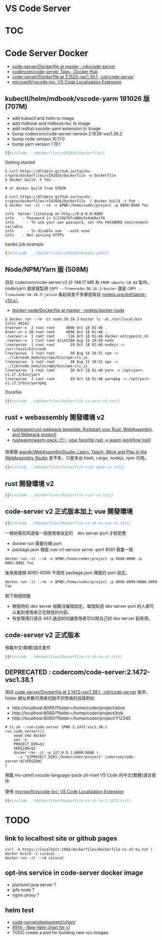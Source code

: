 # VS Code Server

# TOC
<!-- toc -->

# Code Server Docker 

- [code-server/Dockerfile at master · cdr/code-server](https://github.com/cdr/code-server/blob/master/Dockerfile)
- [codercom/code-server Tags - Docker Hub](https://hub.docker.com/r/codercom/code-server/tags)
- [code-server/Dockerfile at 2.1523-vsc1.38.1 · cdr/code-server](https://github.com/cdr/code-server/blob/2.1523-vsc1.38.1/Dockerfile)
- [microsoft/vscode-loc: VS Code Localization Extension](https://github.com/Microsoft/vscode-loc)

## kubectl/helm/mdbook/vscode-yarm 191026 版 (707M)

- add kubectl and helm to image
- add mdbook and mdbook-toc to image
- add redhat.vscode-yaml extension to image
- bump codercom/code-server version 2.1638-vsc1.39.2
- bump node version 10.17.0
- bump yarn version 1.19.1

```dockerfile
{{#include ../dockerfiles/v191026/Dockerfile}}
```

Getting started

```shell
$ curl https://dltdojo.github.io/taichu-crypto/dockerfiles/v191026/Dockerfile -o Dockerfile
$ docker build -t foo .

# or docker build from STDIN

$ curl https://dltdojo.github.io/taichu-crypto/dockerfiles/v191026/Dockerfile  | docker build -t foo -
$ docker run -it --rm -v $PWD:/home/coder/project -p 8080:8080 foo 

info  Server listening on http://0.0.0.0:8080
info    - Password is 1c578b76fcd86e7e4a68e178
info      - To use your own password, set the PASSWORD environment variable
info      - To disable use `--auth none`
info    - Not serving HTTPS
```

kaniko job example

```yaml
{{#include  ../dockerfiles/v191026/kaniko.yaml}}
```



## Node/NPM/Yarn 版 (508M)

目前 codercom/code-server:v2 計 146.17 MB 為 `FROM ubuntu:18.04` 製作。node/yarn 直接複製用 `COPY --from=node:10.16.3-buster` 還是 `COPY --from=node:10.16.3-jessie` 看起來差不多都是取自 [nodejs.org/dist/latest-v10.x/](https://nodejs.org/dist/latest-v10.x/)。

- [docker-node/Dockerfile at master · nodejs/docker-node](https://github.com/nodejs/docker-node/blob/master/10/buster/Dockerfile)

```
$ docker run --rm -it node:10.16.3-buster ls -al /usr/local/bin
total 40192
drwxrwxr-x  2 root root     4096 Oct 18 01:46 .
drwxr-xr-x 20 root root     4096 Oct 18 01:46 ..
-rwxrwxr-x  1 root root      116 Oct 18 01:46 docker-entrypoint.sh
-rwxrwxr-x  1 root root 41142280 Aug 15 18:50 node
lrwxrwxrwx  1 root root       19 Oct 18 01:46 nodejs -> /usr/local/bin/node
lrwxrwxrwx  1 root root       38 Aug 15 18:51 npm -> ../lib/node_modules/npm/bin/npm-cli.js
lrwxrwxrwx  1 root root       38 Aug 15 18:51 npx -> ../lib/node_modules/npm/bin/npx-cli.js
lrwxrwxrwx  1 root root       26 Oct 18 01:46 yarn -> /opt/yarn-v1.17.3/bin/yarn
lrwxrwxrwx  1 root root       29 Oct 18 01:46 yarnpkg -> /opt/yarn-v1.17.3/bin/yarnpkg
```

Dockfile

```dockerfile
{{#include ../dockerfiles/Dockerfile-cs-yarn-v2.txt}}
```

## rust + webassembly 開發環境 v2

- [rustwasm/rust-webpack-template: Kickstart your Rust, WebAssembly, and Webpack project!](https://github.com/rustwasm/rust-webpack-template)
- [rustwasm/wasm-pack: 📦✨ your favorite rust -> wasm workflow tool!](https://github.com/rustwasm/wasm-pack)

效果跟 [wasdk/WebAssemblyStudio: Learn, Teach, Work and Play in the WebAssembly Studio](https://github.com/wasdk/WebAssemblyStudio) 差不多，只是多出 bash, cargo, nodejs, npm 可用。


```dockerfile
{{#include ../dockerfiles/Dockerfile-rust-wasm-v2.txt}}
```

## rust 開發環境 v2

```dockerfile
{{#include ../dockerfiles/Dockerfile-rust-v2.txt}}
```

## code-server v2 正式版本加上 vue 開發環境

```dockerfile
{{#include ../dockerfiles/Dockerfile-cs-zh-tw-vue-v2.txt}}
```

一開始需先知道每一個使用者設定的　dev server port 才能對應

- docker run 需要先開 port
- package.json 裡面 vue-cli-service serve -port 8081 需要一致

```
docker run -it --rm -v $PWD:/home/coder/project -p 8080:8080 -p 8081:8081 foo
```

後來直接開 8080-8099 不用改 package.json 裡面的 port 設定。

```
docker run -it --rm -v $PWD:/home/coder/project -p 8080-8099:8080-8099 foo
```

剩下兩個問題

- 開發時的 dev server 服務沒權限設定，每個知道 dev server port 的人都可以看到使用者正在開發的內容。
- 有些環境只適合 443 通過如何讓使用者可以開自己的 dev server 起來用。

## code-server v2 正式版本

預載中文(繁體)語言套件

```dockerfile
{{#include ../dockerfiles/Dockerfile-cs-zh-tw-v2.txt}}
```

## DEPRECATED : codercom/code-server:2.1472-vsc1.38.1

測試 [code-server/Dockerfile at 2.1472-vsc1.38.1 · cdr/code-server](https://github.com/cdr/code-server/blob/2.1472-vsc1.38.1/Dockerfile) 版本，folder 網址參數可用來切換不同學員的目錄例如

- http://localhost:8080/?folder=/home/coder/project/alice
- http://localhost:8080/?folder=/home/coder/project/bob
- http://localhost:8080/?folder=/home/coder/project/Y12345


```
# tc.sh --run-code-server $PWD 2.1472-vsc1.38.1
run_code_server(){
    need_cmd docker
    set -x
    PROJECT_DIR=$1
    VERSION=$2
    docker run -it -p 127.0.0.1:8080:8080 \
      -v "${PROJECT_DIR}:/home/coder/project" codercom/code-server:${VERSION}
}
```

預載 ms-ceintl.vscode-language-pack-zh-hant VS Code 的中文(繁體)語言套件

使用 [microsoft/vscode-loc: VS Code Localization Extension](https://github.com/Microsoft/vscode-loc)

```dockerfile
{{#include ../dockerfiles/Dockerfile-cs-zh-tw-2.1472.txt}}
```

# TODO

## link to localhost site or github pages

```shell
curl -k https://localhost:1984/dockerfiles/Dockerfile-cs-zh-tw.txt | docker build -t cslocal -
docker run -it --rm cslocal
```

## opt-ins service in code-server docker image

- plantuml java server ?
- ipfs node ?
- nginx proxy ?

## helm test

- [code-server/deployment/chart/](https://github.com/cdr/code-server/tree/master/deployment/chart)
- [#914 - New helm chart for v1](https://github.com/cdr/code-server/pull/917/files)
- TODO create a pod for building new vcs images  